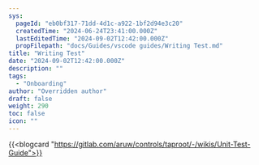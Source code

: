 ```yaml
---
sys:
  pageId: "eb0bf317-71dd-4d1c-a922-1bf2d94e3c20"
  createdTime: "2024-06-24T23:41:00.000Z"
  lastEditedTime: "2024-09-02T12:42:00.000Z"
  propFilepath: "docs/Guides/vscode guides/Writing Test.md"
title: "Writing Test"
date: "2024-09-02T12:42:00.000Z"
description: ""
tags:
  - "Onboarding"
author: "Overridden author"
draft: false
weight: 290
toc: false
icon: ""
---
```


{{<blogcard "https://gitlab.com/aruw/controls/taproot/-/wikis/Unit-Test-Guide">}}

